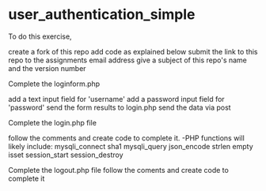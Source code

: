 # user_authentication_simple
To do this exercise,

create a fork of this repo
add code as explained below
submit the link to this repo to the assignments email address
give a subject of this repo's name and the version number


Complete the loginform.php

add a text input field for 'username'
add a password input field for 'password'
send the form results to login.php
send the data via post


Complete the login.php file

follow the comments and create code to complete it.
-PHP functions will likely include:
mysqli_connect
sha1
mysqli_query
json_encode
strlen
empty
isset
session_start
session_destroy


Complete the logout.php file
follow the coments and create code to complete it
